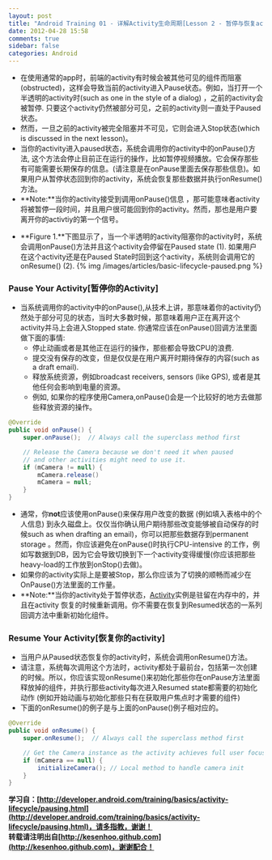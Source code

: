 ```yaml
---
layout: post
title: "Android Training 01 - 详解Activity生命周期[Lesson 2 - 暂停与恢复activity]"
date: 2012-04-28 15:58
comments: true
sidebar: false
categories: Android
---
```


* 在使用通常的app时，前端的activity有时候会被其他可见的组件而阻塞(obstructed)，这样会导致当前的activity进入Pause状态。例如，当打开一个半透明的activity时(such as one in the style of a dialog) ，之前的activity会被暂停. 只要这个activity仍然被部分可见，之前的activity则一直处于Paused状态。
* 然而，一旦之前的activity被完全阻塞并不可见，它则会进入Stop状态(which is discussed in the next lesson)。
* 当你的activity进入paused状态，系统会调用你的activity中的onPause()方法, 这个方法会停止目前正在运行的操作，比如暂停视频播放。它会保存那些有可能需要长期保存的信息。(请注意是在onPause里面去保存那些信息)。如果用户从暂停状态回到你的activity，系统会恢复那些数据并执行onResume()方法。
* **Note:**当你的activity接受到调用onPause()信息 ，那可能意味者activity将被暂停一段时间，并且用户很可能回到你的activity。然而，那也是用户要离开你的activtiy的第一个信号。
<!-- more -->
* **Figure 1.**下图显示了，当一个半透明的activity阻塞你的activity时，系统会调用onPause()方法并且这个activity会停留在Paused state (1). 如果用户在这个activity还是在Paused State时回到这个activity，系统则会调用它的onResume() (2).
{% img /images/articles/basic-lifecycle-paused.png %}

### Pause Your Activity[暂停你的Activity]
* 当系统调用你的activity中的onPause(),从技术上讲，那意味着你的activity仍然处于部分可见的状态，当时大多数时候，那意味着用户正在离开这个activity并马上会进入Stopped state. 你通常应该在onPause()回调方法里面做下面的事情:
	* 停止动画或者是其他正在运行的操作，那些都会导致CPU的浪费.
	* 提交没有保存的改变，但是仅仅是在用户离开时期待保存的内容(such as a draft email).
	* 释放系统资源，例如broadcast receivers, sensors (like GPS), 或者是其他任何会影响到电量的资源。
	* 例如, 如果你的程序使用Camera,onPause()会是一个比较好的地方去做那些释放资源的操作。
```java
@Override
public void onPause() {
    super.onPause();  // Always call the superclass method first

    // Release the Camera because we don't need it when paused
    // and other activities might need to use it.
    if (mCamera != null) {
        mCamera.release()
        mCamera = null;
    }
}
```
* 通常，你**not**应该使用onPause()来保存用户改变的数据 (例如填入表格中的个人信息) 到永久磁盘上。仅仅当你确认用户期待那些改变能够被自动保存的时候such as when drafting an email)，你可以把那些数据存到permanent storage 。然而，你应该避免在onPause()时执行CPU-intensive 的工作，例如写数据到DB，因为它会导致切换到下一个activity变得缓慢(你应该把那些heavy-load的工作放到onStop()去做)。
* 如果你的activity实际上是要被Stop，那么你应该为了切换的顺畅而减少在OnPause()方法里面的工作量。
* **Note:**当你的activity处于暂停状态，[Activity](http://developer.android.com/reference/android/app/Activity.html)实例是驻留在内存中的，并且在activity 恢复的时候重新调用。你不需要在恢复到Resumed状态的一系列回调方法中重新初始化组件。

### Resume Your Activity[恢复你的activity]
* 当用户从Paused状态恢复你的activity时，系统会调用onResume()方法。
* 请注意，系统每次调用这个方法时，activity都处于最前台，包括第一次创建的时候。所以，你应该实现onResume()来初始化那些你在onPause方法里面释放掉的组件，并执行那些activity每次进入Resumed state都需要的初始化动作 (例如开始动画与初始化那些只有在获取用户焦点时才需要的组件)
* 下面的onResume()的例子是与上面的onPause()例子相对应的。
```java
@Override
public void onResume() {
    super.onResume();  // Always call the superclass method first

    // Get the Camera instance as the activity achieves full user focus
    if (mCamera == null) {
        initializeCamera(); // Local method to handle camera init
    }
}
```

**学习自：[http://developer.android.com/training/basics/activity-lifecycle/pausing.html](http://developer.android.com/training/basics/activity-lifecycle/pausing.html)，请多指教，谢谢！**  
**转载请注明出自[http://kesenhoo.github.com](http://kesenhoo.github.com)，谢谢配合！**






